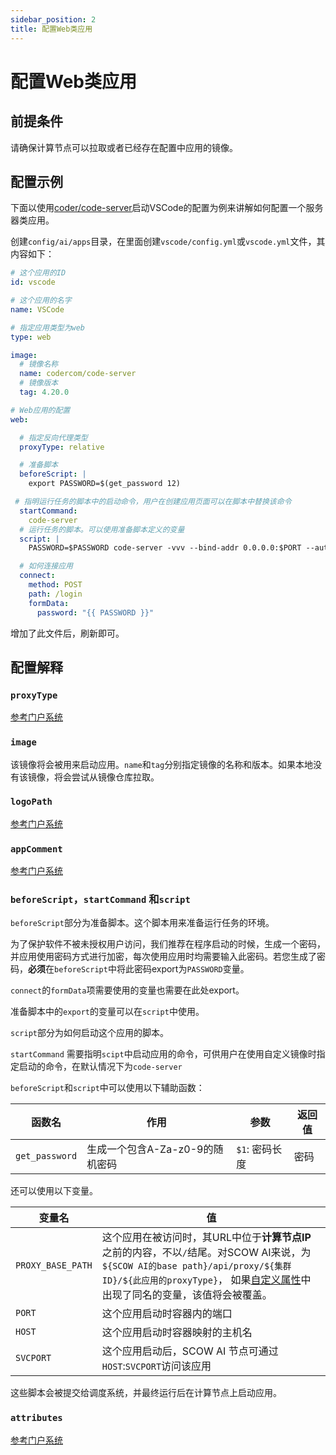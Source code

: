 ```yaml
---
sidebar_position: 2
title: 配置Web类应用
---
```


# 配置Web类应用

## 前提条件

请确保计算节点可以拉取或者已经存在配置中应用的镜像。

## 配置示例

下面以使用[coder/code-server](https://github.com/coder/code-server)启动VSCode的配置为例来讲解如何配置一个服务器类应用。

创建`config/ai/apps`目录，在里面创建`vscode/config.yml`或`vscode.yml`文件，其内容如下：

```yaml title="config/ai/apps/vscode/config.yml"
# 这个应用的ID
id: vscode

# 这个应用的名字
name: VSCode

# 指定应用类型为web
type: web

image:
  # 镜像名称
  name: codercom/code-server
  # 镜像版本
  tag: 4.20.0

# Web应用的配置
web:

  # 指定反向代理类型
  proxyType: relative

  # 准备脚本
  beforeScript: |
    export PASSWORD=$(get_password 12)

 # 指明运行任务的脚本中的启动命令，用户在创建应用页面可以在脚本中替换该命令
  startCommand:
    code-server
  # 运行任务的脚本。可以使用准备脚本定义的变量
  script: |
    PASSWORD=$PASSWORD code-server -vvv --bind-addr 0.0.0.0:$PORT --auth password

  # 如何连接应用
  connect:
    method: POST
    path: /login
    formData:
      password: "{{ PASSWORD }}"

```

增加了此文件后，刷新即可。

## 配置解释

### `proxyType`

[参考门户系统](../../portal/apps/configure-web-app.md#proxytype)

### `image`

该镜像将会被用来启动应用。`name`和`tag`分别指定镜像的名称和版本。如果本地没有该镜像，将会尝试从镜像仓库拉取。

### `logoPath`
  
[参考门户系统](../../portal/apps/configure-app-logo.md)

### `appComment`

[参考门户系统](../../portal/apps/configure-app-comment.md)


### `beforeScript`，`startCommand` 和`script`

`beforeScript`部分为准备脚本。这个脚本用来准备运行任务的环境。

为了保护软件不被未授权用户访问，我们推荐在程序启动的时候，生成一个密码，并应用使用密码方式进行加密，每次使用应用时均需要输入此密码。若您生成了密码，**必须**在`beforeScript`中将此密码export为`PASSWORD`变量。

`connect`的`formData`项需要使用的变量也需要在此处export。

准备脚本中的`export`的变量可以在`script`中使用。

`script`部分为如何启动这个应用的脚本。

`startCommand` 需要指明`scipt`中启动应用的命令，可供用户在使用自定义镜像时指定启动的命令，在默认情况下为`code-server`

`beforeScript`和`script`中可以使用以下辅助函数：

| 函数名         | 作用                            | 参数           | 返回值                  |
| -------------- | ------------------------------- | -------------- | ----------------------- |
| `get_password` | 生成一个包含A-Za-z0-9的随机密码 | `$1`: 密码长度 | 密码                    |

还可以使用以下变量。

| 变量名            | 值                                                                                                     |
| ----------------- | ------------------------------------------------------------------------------------------------------ |
| `PROXY_BASE_PATH` | 这个应用在被访问时，其URL中位于**计算节点IP**之前的内容，不以`/`结尾。对SCOW AI来说，为`${SCOW AI的base path}/api/proxy/${集群ID}/${此应用的proxyType}`， 如果[自定义属性](../../portal/apps/configure-attributes.md)中出现了同名的变量，该值将会被覆盖。 |
| `PORT` | 这个应用启动时容器内的端口|
| `HOST` | 这个应用启动时容器映射的主机名|
| `SVCPORT` | 这个应用启动后，SCOW AI 节点可通过`HOST`:`SVCPORT`访问该应用|

这些脚本会被提交给调度系统，并最终运行后在计算节点上启动应用。

### `attributes`
  
[参考门户系统](../../portal/apps/configure-attributes.md)
